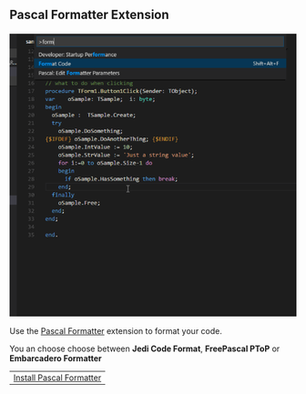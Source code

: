 ## Pascal Formatter Extension

![Pascal Formatter](./vscode-pascal-format-code.gif)

Use the [Pascal Formatter](command:_pascal.installPascalFormatter) extension to format your code. 

You an choose choose between **Jedi Code Format**, **FreePascal PToP** or **Embarcadero Formatter**


<table align="center" width="85%" border="0">
  <tr>
    <td align="center">
      <a title="Install Pascal Formatter" href="command:_pascal.installPascalFormatter">Install Pascal Formatter</a>
    </td>
  </tr>
</table>